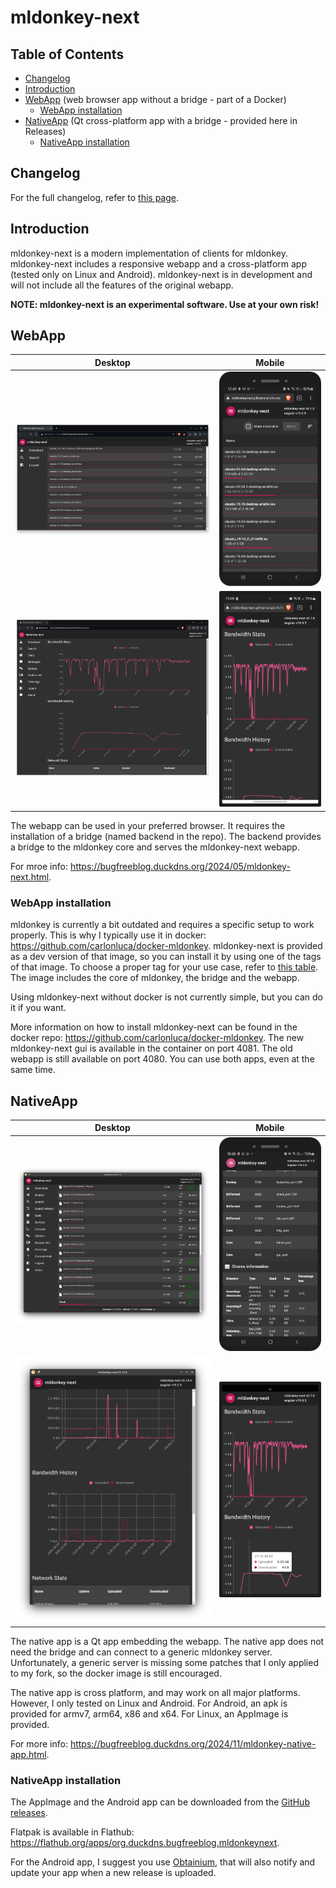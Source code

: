# mldonkey-next



## Table of Contents
- [Changelog](#changelog)
- [Introduction](#introduction)
- [WebApp](#webapp) (web browser app without a bridge - part of a Docker)
  - [WebApp installation](#webapp-installation)
- [NativeApp](#nativeapp) (Qt cross-platform app with a bridge - provided here in Releases)
  - [NativeApp installation](#nativeapp-installation)

## Changelog

For the full changelog, refer to [this page](https://bugfreeblog.duckdns.org/mldonkey-next).

## Introduction

mldonkey-next is a modern implementation of clients for mldonkey. mldonkey-next includes a responsive webapp and a cross-platform app (tested only on Linux and Android). mldonkey-next is in development and will not include all the features of the original webapp.

**NOTE: mldonkey-next is an experimental software. Use at your own risk!**

## WebApp

Desktop             |  Mobile
:-------------------------:|:-------------------------:
![desktop](docs/mldonkey-next_desktop.png)  |  ![mobile](docs/mldonkey-next_mobile.png)
![desktop](docs/mldonkey-next_desktop2.png)  |  ![mobile](docs/mldonkey-next_mobile2.png)

The webapp can be used in your preferred browser. It requires the installation of a bridge (named backend in the repo). The backend provides a bridge to the mldonkey core and serves the mldonkey-next webapp.

For mroe info: https://bugfreeblog.duckdns.org/2024/05/mldonkey-next.html.

### WebApp installation

mldonkey is currently a bit outdated and requires a specific setup to work properly. This is why I typically use it in docker: https://github.com/carlonluca/docker-mldonkey. mldonkey-next is provided as a dev version of that image, so you can install it by using one of the tags of that image. To choose a proper tag for your use case, refer to [this table](https://bugfreeblog.duckdns.org/docker-images-for-the-mldonkey-service). The image includes the core of mldonkey, the bridge and the webapp.

Using mldonkey-next without docker is not currently simple, but you can do it if you want.

More information on how to install mldonkey-next can be found in the docker repo: https://github.com/carlonluca/docker-mldonkey. The new mldonkey-next gui is available in the container on port 4081. The old webapp is still available on port 4080. You can use both apps, even at the same time.

## NativeApp

Desktop             |  Mobile
:-------------------------:|:-------------------------:
![desktop](docs/mldonkey-next_desktop_app.png)  |  ![mobile](docs/mldonkey-next_mobile_app.png)
![desktop](docs/mldonkey-next_desktop_app2.png)  |  ![mobile](docs/mldonkey-next_mobile_app2.png)

The native app is a Qt app embedding the webapp. The native app does not need the bridge and can connect to a generic mldonkey server. Unfortunately, a generic server is missing some patches that I only applied to my fork, so the docker image is still encouraged.

The native app is cross platform, and may work on all major platforms. However, I only tested on Linux and Android. For Android, an apk is provided for armv7, arm64, x86 and x64. For Linux, an AppImage is provided.

For more info: https://bugfreeblog.duckdns.org/2024/11/mldonkey-native-app.html.

### NativeApp installation

The AppImage and the Android app can be downloaded from the [GitHub releases](https://github.com/carlonluca/mldonkey-next/releases).

Flatpak is available in Flathub: https://flathub.org/apps/org.duckdns.bugfreeblog.mldonkeynext.

For the Android app, I suggest you use [Obtainium](https://github.com/ImranR98/Obtainium), that will also notify and update your app when a new release is uploaded.
